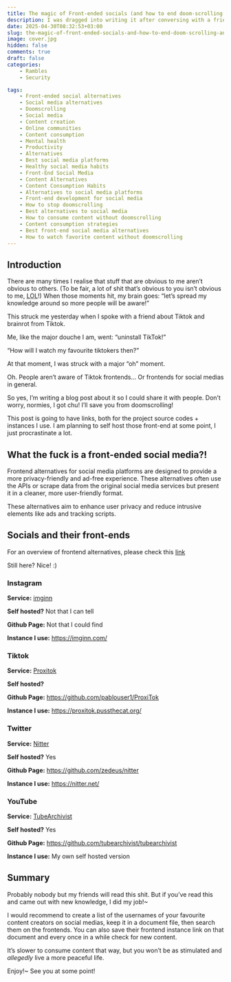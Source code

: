 ```yaml
---
title: The magic of Front-ended socials (and how to end doom-scrolling and still watch your favourite content)
description: I was dragged into writing it after conversing with a friend about TikTok.
date: 2025-04-30T08:32:53+03:00
slug: the-magic-of-front-ended-socials-and-how-to-end-doom-scrolling-and-still-watch-your-favourite-content
image: cover.jpg
hidden: false
comments: true
draft: false
categories:
    - Rambles
    - Security

tags:
    - Front-ended social alternatives
    - Social media alternatives
    - Doomscrolling
    - Social media
    - Content creation
    - Online communities
    - Content consumption
    - Mental health
    - Productivity
    - Alternatives
    - Best social media platforms
    - Healthy social media habits
    - Front-End Social Media
    - Content Alternatives
    - Content Consumption Habits
    - Alternatives to social media platforms
    - Front-end development for social media
    - How to stop doomscrolling
    - Best alternatives to social media
    - How to consume content without doomscrolling
    - Content consumption strategies
    - Best front-end social media alternatives
    - How to watch favorite content without doomscrolling
---
```

## Introduction
There are many times I realise that stuff that are obvious to me aren’t obvious to others. (To be fair, a lot of shit that’s obvious to you isn’t obvious to me, <abbr title="Laugh out loud">LOL</abbr>!) When those moments hit, my brain goes: “let’s spread my knowledge around so more people will be aware!” 

This struck me yesterday when I spoke with a friend about Tiktok and brainrot from Tiktok.

Me, like the major douche I am, went: “uninstall TikTok!”

“How will I watch my favourite tiktokers then?”

At that moment, I was struck with a major “oh” moment. 

Oh. People aren’t aware of Tiktok frontends... Or frontends for social medias in general.

So yes, I’m writing a blog post about it so I could share it with people. Don’t worry, normies, I got chu! I’ll save you from doomscrolling!

This post is going to have links, both for the project source codes + instances I use. I am planning to self host those front-end at some point, I just procrastinate a lot.

## What the fuck is a front-ended social media?!
Frontend alternatives for social media platforms are designed to provide a more privacy-friendly and ad-free experience. These alternatives often use the APIs or scrape data from the original social media services but present it in a cleaner, more user-friendly format.

These alternatives aim to enhance user privacy and reduce intrusive elements like ads and tracking scripts. 

## Socials and their front-ends
For an overview of frontend alternatives, please check this [link](https://github.com/mendel5/alternative-front-ends)

Still here? Nice! :)

### Instagram

**Service:** [imginn](https://imginn.com/)

**Self hosted?** Not that I can tell

**Github Page:** Not that I could find

**Instance I use:** https://imginn.com/

### Tiktok

**Service:** [Proxitok](https://proxitok.pussthecat.org/)

**Self hosted?** 

**Github Page:** https://github.com/pablouser1/ProxiTok

**Instance I use:** https://proxitok.pussthecat.org/

### Twitter

**Service:** [Nitter](https://nitter.net/)

**Self hosted?** Yes

**Github Page:** https://github.com/zedeus/nitter

**Instance I use:** https://nitter.net/

### YouTube

**Service:** [TubeArchivist](https://github.com/tubearchivist/tubearchivist)

**Self hosted?** Yes

**Github Page:** https://github.com/tubearchivist/tubearchivist

**Instance I use:** My own self hosted version

## Summary
Probably nobody but my friends will read this shit. But if you’ve read this and came out with new knowledge, I did my job!~

I would recommend to create a list of the usernames of your favourite content creators on social medias, keep it in a document file, then search them on the frontends. You can also save their frontend instance link on that document and every once in a while check for new content.

It’s slower to consume content that way, but you won’t be as stimulated and *allegedly* live a more peaceful life.

Enjoy!~ See you at some point!